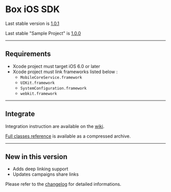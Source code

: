 # Box iOS SDK

Last stable version is [1.0.1][archive]

Last stable "Sample Project" is [1.0.0][sampleProject]

---
## Requirements

- Xcode project must target iOS 6.0 or later
- Xcode project must link frameworks listed below :
	- `MobileCoreService.framework`
	- `UIKit.framework`
	- `SystemConfiguration.framework`
	- `webkit.framework`

---
## Integrate

Integration instruction are available on the [wiki][wiki].

[Full classes reference][reference] is available as a compressed archive.

---
## New in this version

- Adds deep linking support
- Updates campaigns share links

Please refer to the [changelog][changelog] for detailed informations.


[archive]: https://github.com/Adictiz/iOS-Box-SDK/blob/master/Box-IOS-SDK-1.0.1.zip?raw=true "Box iOS SDK archive"
[wiki]: https://github.com/Adictiz/iOS-Box-SDK/wiki "Box iOS SDK Wiki home page"
[reference]: https://github.com/Adictiz/iOS-Box-SDK/raw/master/Box-IOS-SDK-1.0.1-reference.zip?raw=true "Box iOS SDK Classes Reference archive"
[sampleProject]: https://github.com/Adictiz/iOS-Box-SDK/blob/master/Box-SampleProject-1.0.1.zip?raw=true "Box iOS SDK sample project"
[changelog]: https://github.com/Adictiz/iOS-Box-SDK/blob/master/CHANGELOG.md "Box iOS SDK changelog"
